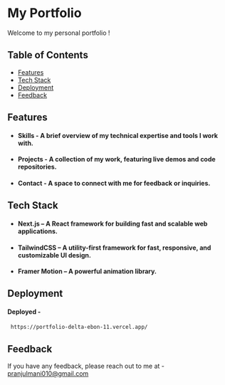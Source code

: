 
# My Portfolio

Welcome to my personal portfolio !

## Table of Contents
- [Features](#features)
- [Tech Stack](#tech-stack)
- [Deployment](#deployment)
- [Feedback](#feedback)

## Features
- #### Skills - A brief overview of my technical expertise and tools I work with. 
- #### Projects - A collection of my work, featuring live demos and code repositories. 
- #### Contact - A space to connect with me for feedback or inquiries.



## Tech Stack

- #### Next.js – A React framework for building fast and scalable web applications.

- #### TailwindCSS – A utility-first framework for fast, responsive, and customizable UI design.

- #### Framer Motion – A powerful animation library.


## Deployment

#### Deployed -

```bash
 https://portfolio-delta-ebon-11.vercel.app/
```


## Feedback

If you have any feedback, please reach out to me at - pranjulmani010@gmail.com

